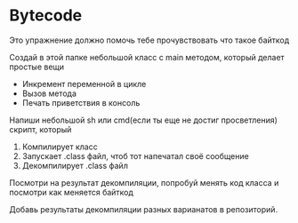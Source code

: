 # Bytecode

Это упражнение должно помочь тебе прочувствовать что такое байткод

Создай в этой папке небольшой класс с main методом, который делает простые вещи
* Инкремент переменной в цикле
* Вызов метода
* Печать приветствия в консоль
 
Напиши небольшой sh или cmd(если ты еще не достиг просветления) скрипт, который
1. Компилирует класс
2. Запускает .class файл, чтоб тот напечатал своё сообщение
3. Декомпилирует .class файл

Посмотри на результат декомпиляции, попробуй менять код класса и посмотри как меняется байткод

Добавь результаты декомпиляции разных варианатов в репозиторий.
